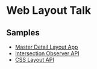 # Web Layout Talk

## Samples
- [Master Detail Layout App](https://github.com/aclue-de/WebLayoutTalk_master-detail-app)
- [Intersection Observer API](https://codepen.io/joergneumann/pen/LYgeozm)
- [CSS Layout API](https://github.com/JoergNeumann/houdini/tree/main/LayoutDemo)
